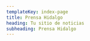 ```yaml
---
templateKey: index-page
title: Prensa Hidalgo
heading: Tu sitio de noticias
subheading: Prensa Hidalgo
---
```

